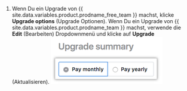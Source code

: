 1. Wenn Du ein Upgrade von {{ site.data.variables.product.prodname_free_team }} machst, klicke **Upgrade options** (Upgrade Optionen). Wenn Du ein Upgrade von {{ site.data.variables.product.prodname_team }} machst, verwende die **Edit** (Bearbeiten) Dropdownmenü und klicke auf **Upgrade** (Aktualisieren). ![Schaltfläche „Upgrade options" (Upgrade-Optionen)](/assets/images/help/billing/choose-monthly-or-yearly-billing.png)